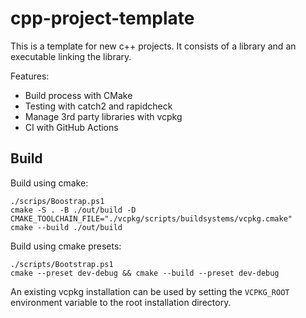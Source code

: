 # cpp-project-template
This is a template for new c++ projects. It consists of a library and an executable linking the library.

Features:
- Build process with CMake
- Testing with catch2 and rapidcheck
- Manage 3rd party libraries with vcpkg
- CI with GitHub Actions

## Build
Build using cmake:
```
./scrips/Boostrap.ps1
cmake -S . -B ./out/build -D CMAKE_TOOLCHAIN_FILE="./vcpkg/scripts/buildsystems/vcpkg.cmake"
cmake --build ./out/build
```
Build using cmake presets:
```
./scripts/Bootstrap.ps1
cmake --preset dev-debug && cmake --build --preset dev-debug
```
An existing vcpkg installation can be used by setting the `VCPKG_ROOT` environment variable to the root installation directory.
